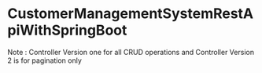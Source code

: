 # CustomerManagementSystemRestApiWithSpringBoot

Note : Controller Version one for all CRUD operations and Controller Version 2 is for pagination only
